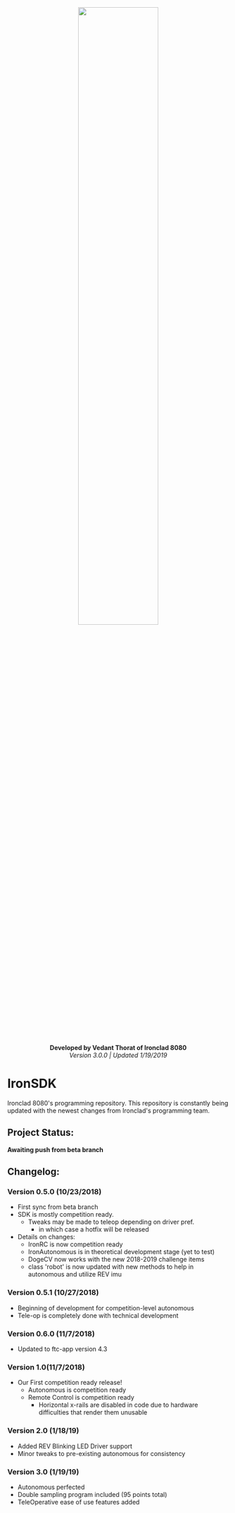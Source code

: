 <div align="center">
  <img src ="https://i.imgur.com/9nZyLP6.jpg" width="60%" height="60%" class="center">
  <br></br>
<b>Developed by Vedant Thorat of Ironclad 8080</b>
  <br/>
  <i>Version 3.0.0 | Updated 1/19/2019</i>
</div>


# IronSDK
Ironclad 8080's programming repository. This repository is constantly being updated with the newest changes from Ironclad's programming team.

## Project Status:
**Awaiting push from beta branch**

## Changelog:

### Version 0.5.0 (10/23/2018)
- First sync from beta branch
- SDK is mostly competition ready.
  - Tweaks may be made to teleop depending on driver pref.
    - in which case a hotfix will be released
- Details on changes:
  - IronRC is now competition ready
  - IronAutonomous is in theoretical development stage (yet to test)
  - DogeCV now works with the new 2018-2019 challenge items
  - class 'robot' is now updated with new methods to help in autonomous and utilize REV imu

### Version 0.5.1 (10/27/2018)
- Beginning of development for competition-level autonomous
- Tele-op is completely done with technical development

### Version 0.6.0 (11/7/2018)
- Updated to ftc-app version 4.3

### Version 1.0(11/7/2018)
- Our First competition ready release!
  - Autonomous is competition ready
  - Remote Control is competition ready
    - Horizontal x-rails are disabled in code due to hardware difficulties that render them unusable

### Version 2.0 (1/18/19)
- Added REV Blinking LED Driver support
- Minor tweaks to pre-existing autonomous for consistency

### Version 3.0 (1/19/19)
- Autonomous perfected
- Double sampling program included (95 points total)
- TeleOperative ease of use features added

